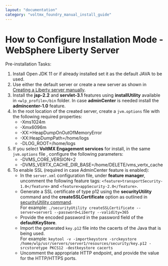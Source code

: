 ```yaml
---
layout: "documentation"
category: "voltmx_foundry_manual_install_guide"
---
```

                            

How to Configure Installation Mode - WebSphere Liberty Server
=============================================================

Pre-installation Tasks:

1.  Install Open JDK 11 or if already installed set it as the default JAVA to be used.
2.  Use either the default server or create a new server as shown in [Creating a Liberty server manually](https://www.ibm.com/support/knowledgecenter/en/SS7K4U_liberty/com.ibm.websphere.wlp.zseries.doc/ae/twlp_setup_new_server.html).
3.  Install the **jsp-2.2** and **servlet-3.1** features using **installUtility** available in `<wlp_profile>/bin` folder. In case **adminCenter** is needed install the **admincenter-1.0** feature.
4.  In the root location of the created server, create a `jvm.options` file with the following required properties:
    *   \-Xms1024m
    *   \-Xmx6096m
    *   \-XX:+HeapDumpOnOutOfMemoryError
    *   \-XX:HeapDumpPath=/home/logs
    *   \-DLOG\_ROOT=/home/logs
5.  If you select **VoltMX Engagement services** for install, in the same `jvm.options` file , configure the following parameters:
    *   \-DVMS\_CORE\_VERSION=2
    *   \-DVMS\_VERTX\_CACHE\_DIR\_BASE=/home/DELETE/vms\_vertx\_cache
6.  To enable SSL (required in case AdminCenter feature is enabled):
    *   In the `server.xml` configuration file, under **feature manager**, uncomment the following feature tags: `<feature>transportSecurity-1.0</feature>` and `<feature>appSecurity-2.0</feature>`.
    *   Generate a SSL certificate of type p12 using the **securityUtility** command and the **createSSLCertificate** option as outlined in [securityUtility command](https://www.ibm.com/support/knowledgecenter/SSAW57_liberty/com.ibm.websphere.wlp.nd.multiplatform.doc/ae/rwlp_command_securityutil.html).  
        For example: `./securityUtility createSSLCertificate --server=server1 --password=Liberty --validity=365`
    *   Provide the encoded password in the password field of the **defaultKeyStore**.
    *   Import the generated `key.p12` file into the cacerts of the Java that is being used.  
        For example: `keytool -v -importkeystore -srckeystore /home/wlp/usr/servers/server1/resources/security/key.p12 -srcstoretype PKCS12 -destkeystore cacerts`
    *   Uncomment the appropriate HTTP endpoint, and provide the value for the HTTP/HTTPS ports.
